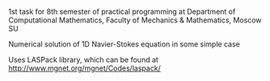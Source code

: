 1st task for 8th semester of practical programming at Department of Computational Mathematics, Faculty of Mechanics & Mathematics, Moscow SU

Numerical solution of 1D Navier-Stokes equation in some simple case

Uses LASPack library, which can be found at http://www.mgnet.org/mgnet/Codes/laspack/

